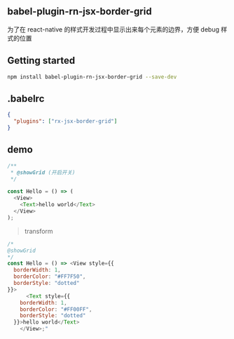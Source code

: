 ## babel-plugin-rn-jsx-border-grid

为了在 react-native 的样式开发过程中显示出来每个元素的边界，方便 debug 样式的位置

## Getting started

```sh
npm install babel-plugin-rn-jsx-border-grid --save-dev
```

## .babelrc

```json
{
  "plugins": ["rx-jsx-border-grid"]
}
```

## demo

```javascript
/**
 * @showGrid (开启开关)
 */

const Hello = () => (
  <View>
    <Text>hello world</Text>
  </View>
);
```

> transform

```javascript
/*
@showGrid
*/
const Hello = () => <View style={{
  borderWidth: 1,
  borderColor: "#FF7F50",
  borderStyle: "dotted"
}}>
      <Text style={{
    borderWidth: 1,
    borderColor: "#FF00FF",
    borderStyle: "dotted"
  }}>hello world</Text>
    </View>;"
```
